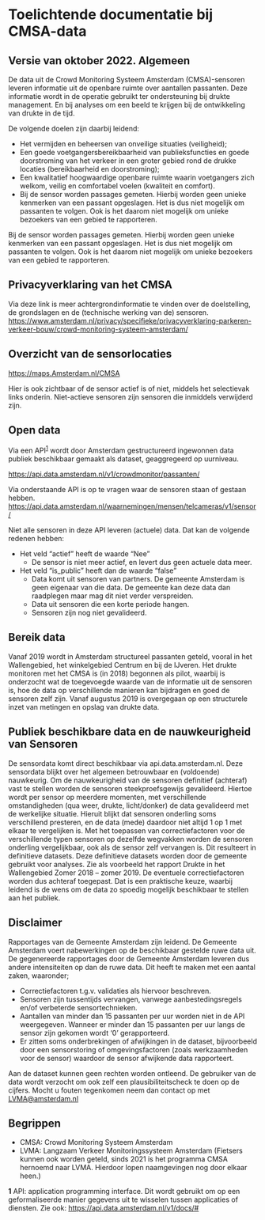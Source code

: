 Toelichtende documentatie bij CMSA-data
===

Versie van oktober 2022.
Algemeen
---
De data uit de Crowd Monitoring Systeem Amsterdam (CMSA)-sensoren leveren informatie uit de 
openbare ruimte over aantallen passanten. Deze informatie wordt in de operatie gebruikt ter
ondersteuning bij drukte management. En bij analyses om een beeld te krijgen bij de ontwikkeling
van drukte in de tijd.

De volgende doelen zijn daarbij leidend:
* Het vermijden en beheersen van onveilige situaties (veiligheid);
* Een goede voetgangersbereikbaarheid van publieksfuncties en goede doorstroming van het
verkeer in een groter gebied rond de drukke locaties (bereikbaarheid en doorstroming);
* Een kwalitatief hoogwaardige openbare ruimte waarin voetgangers zich welkom, veilig en
comfortabel voelen (kwaliteit en comfort).
* Bij de sensor worden passages gemeten. Hierbij worden geen unieke kenmerken van een passant
opgeslagen. Het is dus niet mogelijk om passanten te volgen. Ook is het daarom niet mogelijk om
unieke bezoekers van een gebied te rapporteren.

Bij de sensor worden passages gemeten. Hierbij worden geen unieke kenmerken van een passant
opgeslagen. Het is dus niet mogelijk om passanten te volgen. Ook is het daarom niet mogelijk om
unieke bezoekers van een gebied te rapporteren.

Privacyverklaring van het CMSA
---
Via deze link is meer achtergrondinformatie te vinden over de doelstelling, de grondslagen en de
(technische werking van de) sensoren.
https://www.amsterdam.nl/privacy/specifieke/privacyverklaring-parkeren-verkeer-bouw/crowd-monitoring-systeem-amsterdam/

Overzicht van de sensorlocaties
---
https://maps.Amsterdam.nl/CMSA

Hier is ook zichtbaar of de sensor actief is of niet, middels het selectievak links onderin.
Niet-actieve sensoren zijn sensoren die inmiddels verwijderd zijn.

Open data
---
Via een API<sup>[1](#f1)</sup> wordt door Amsterdam gestructureerd ingewonnen data publiek beschikbaar
gemaakt als dataset, geaggregeerd op uurniveau.

https://api.data.amsterdam.nl/v1/crowdmonitor/passanten/

Via onderstaande API is op te vragen waar de sensoren staan of gestaan hebben.
https://api.data.amsterdam.nl/waarnemingen/mensen/telcameras/v1/sensor/

Niet alle sensoren in deze API leveren (actuele) data. Dat kan de volgende redenen hebben:
* Het veld “actief” heeft de waarde “Nee”
  * De sensor is niet meer actief, en levert dus geen actuele data meer.
* Het veld “is_public” heeft dan de waarde “false”
  * Data komt uit sensoren van partners. De gemeente Amsterdam is geen eigenaar van
die data. De gemeente kan deze data dan raadplegen maar mag dit niet verder
verspreiden.
  * Data uit sensoren die een korte periode hangen.
  * Sensoren zijn nog niet gevalideerd.

Bereik data
---
Vanaf 2019 wordt in Amsterdam structureel passanten geteld, vooral in het Wallengebied, het
winkelgebied Centrum en bij de IJveren. Het drukte monitoren met het CMSA is (in 2018)
begonnen als pilot, waarbij is onderzocht wat de toegevoegde waarde van de informatie uit de
sensoren is, hoe de data op verschillende manieren kan bijdragen en goed de sensoren zelf zijn.
Vanaf augustus 2019 is overgegaan op een structurele inzet van metingen en opslag van drukte
data.

Publiek beschikbare data en de nauwkeurigheid van Sensoren
---
De sensordata komt direct beschikbaar via api.data.amsterdam.nl. Deze sensordata blijkt over het
algemeen betrouwbaar en (voldoende) nauwkeurig. Om de nauwkeurigheid van de sensoren
definitief (achteraf) vast te stellen worden de sensoren steekproefsgewijs gevalideerd. Hiertoe
wordt per sensor op meerdere momenten, met verschillende omstandigheden (qua weer, drukte,
licht/donker) de data gevalideerd met de werkelijke situatie. Hieruit blijkt dat sensoren onderling
soms verschillend presteren, en de data (mede) daardoor niet altijd 1 op 1 met elkaar te vergelijken
is. Met het toepassen van correctiefactoren voor de verschillende typen sensoren op dezelfde
wegvakken worden de sensoren onderling vergelijkbaar, ook als de sensor zelf vervangen is. Dit
resulteert in definitieve datasets. Deze definitieve datasets worden door de gemeente gebruikt
voor analyses. Zie als voorbeeld het rapport Drukte in het Wallengebied Zomer 2018 – zomer 2019.
De eventuele correctiefactoren worden dus achteraf toegepast. Dat is een praktische keuze,
waarbij leidend is de wens om de data zo spoedig mogelijk beschikbaar te stellen aan het publiek.

Disclaimer
---
Rapportages van de Gemeente Amsterdam zijn leidend.
De Gemeente Amsterdam voert nabewerkingen op de beschikbaar gestelde ruwe data uit. De
gegenereerde rapportages door de Gemeente Amsterdam leveren dus andere intensiteiten op dan
de ruwe data. Dit heeft te maken met een aantal zaken, waaronder;
* Correctiefactoren t.g.v. validaties als hiervoor beschreven.
* Sensoren zijn tussentijds vervangen, vanwege aanbestedingsregels en/of verbeterde
sensortechnieken.
* Aantallen van minder dan 15 passanten per uur worden niet in de API weergegeven. Wanneer
er minder dan 15 passanten per uur langs de sensor zijn gekomen wordt ‘0’ gerapporteerd.
* Er zitten soms onderbrekingen of afwijkingen in de dataset, bijvoorbeeld door een
sensorstoring of omgevingsfactoren (zoals werkzaamheden voor de sensor) waardoor de
sensor afwijkende data rapporteert.

Aan de dataset kunnen geen rechten worden ontleend. De gebruiker van de data wordt verzocht
om ook zelf een plausibiliteitscheck te doen op de cijfers. Mocht u fouten tegenkomen neem dan
contact op met LVMA@amsterdam.nl

Begrippen
---
* CMSA: Crowd Monitoring Systeem Amsterdam
* LVMA: Langzaam Verkeer Monitoringssysteem Amsterdam
(Fietsers kunnen ook worden geteld, sinds 2021 is het programma CMSA hernoemd naar
LVMA. Hierdoor lopen naamgevingen nog door elkaar heen.)

<b id="f1">1</b> API: application programming interface. Dit wordt gebruikt om op een geformaliseerde manier gegevens uit te
wisselen tussen applicaties of diensten. Zie ook: https://api.data.amsterdam.nl/v1/docs/#

